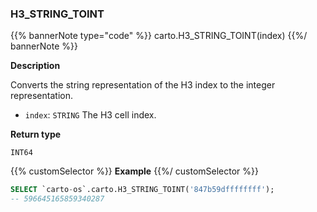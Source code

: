 ### H3_STRING_TOINT

{{% bannerNote type="code" %}}
carto.H3_STRING_TOINT(index)
{{%/ bannerNote %}}

**Description**

Converts the string representation of the H3 index to the integer representation.

* `index`: `STRING` The H3 cell index.

**Return type**

`INT64`

{{% customSelector %}}
**Example**
{{%/ customSelector %}}

```sql
SELECT `carto-os`.carto.H3_STRING_TOINT('847b59dffffffff');
-- 596645165859340287
```

